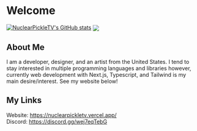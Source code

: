 # Welcome

[![NuclearPickleTV's GitHub stats](https://gitreadme-one.vercel.app/api?username=nuclearpickletv)](https://github.com/anuraghazra/github-readme-stats)
<a href=""> <img align="center" src="https://github-readme-stats-sigma-five.vercel.app/api/top-langs/?username=nuclearpickletv&theme=react&line_height=40&hide=css"/> </a>

## About Me

I am a developer, designer, and an artist from the United States. I tend to stay interested in multiple programming languages and libraries however, currently web development with Next.js, Typescript, and Tailwind is my main desire/interest. See my website below!

## My Links
Website: https://nuclearpickletv.vercel.app/     
Discord: https://discord.gg/wej7eqTebG
